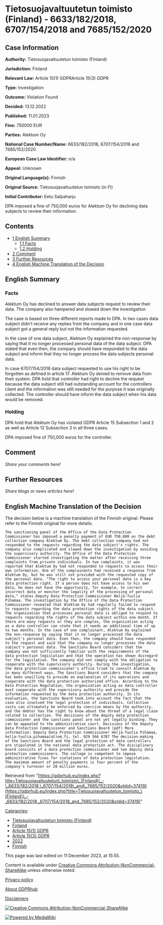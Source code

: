 # Tietosuojavaltuutetun toimisto (Finland) - 6633/182/2018, 6707/154/2018 and 7685/152/2020

## Case Information

**Authority:** Tietosuojavaltuutetun toimisto (Finland)

**Jurisdiction:** Finland

**Relevant Law:** Article 15(1) GDPRArticle 15(3) GDPR

**Type:** Investigation

**Outcome:** Violation Found

**Decided:** 13.12.2022

**Published:** 11.01.2023

**Fine:** 750000 EUR

**Parties:** Alektum Oy

**National Case Number/Name:** 6633/182/2018, 6707/154/2018 and 7685/152/2020

**European Case Law Identifier:** n/a

**Appeal:** Unknown

**Original Language(s):** Finnish

**Original Source:** Tietosuojavaltuutetun toimisto (in FI)

**Initial Contributor:** Eetu Salpaharju

DPA imposed a fine of 750,000 euros for Alektum Oy for declining data subjects to review their information.

## Contents

*   [1 English Summary](#English_Summary)
    *   [1.1 Facts](#Facts)
    *   [1.2 Holding](#Holding)
*   [2 Comment](#Comment)
*   [3 Further Resources](#Further_Resources)
*   [4 English Machine Translation of the Decision](#English_Machine_Translation_of_the_Decision)

## English Summary

### Facts

Alektum Oy has declined to answer data subjects request to review their data. The company also hampered and slowed down the investigation

The case is based on three different reports made to DPA. In two cases data subject didn't receive any replies from the company and in one case data subject got a general reply but not the information requested.

In the case of one data subject, Alektum Oy explained the non-response by saying that it no longer processed personal data of the data subject. DPA stated that even then, the company should have responded to the data subject and inform that they no longer process the data subjects personal data.

In case 6707/154/2018 data subject requested to use his right to be forgotten as defined in article 17. Alektum Oy denied to remove data from their system. DPA hold that controller had right to decline the request because the data subject still had outstanding account for the controllers client and the information was still needed for the purpose it was originally collected. The controller should have inform the data subject when his data would be removed.

### Holding

DPA hold that Alektum Oy has violated GDPR Article 15 Subsection 1 and 2 as well as Article 12 Subsection 3 in all three cases.

DPA imposed fine of 750,000 euros for the controller.

## Comment

_Share your comments here!_

## Further Resources

_Share blogs or news articles here!_

## English Machine Translation of the Decision

The decision below is a machine translation of the Finnish original. Please refer to the Finnish original for more details.

```
The sanctioning panel of the Office of the Data Protection Commissioner has imposed a penalty payment of EUR 750,000 on the debt collection company Alektum Oy. The debt collection company had not responded to the requests regarding the data subject's rights. The company also complicated and slowed down the investigation by avoiding the supervisory authority. The Office of the Data Protection Commissioner started investigating the matter after receiving three complaints from private individuals. In two complaints, it was reported that Alektum Oy had not responded to requests to access their own information. One of the complainants had received a response from Alektum Oy, but he was still not provided with the requested copy of the personal data. "The right to access your personal data is a key data protection right. If a person does not have access to his own data, he does not have the opportunity, for example, to correct incorrect data or monitor the legality of the processing of personal data," states Deputy Data Protection Commissioner Heljä-Tuulia Pihamaa. The investigation by the Office of the Data Protection Commissioner revealed that Alektum Oy had regularly failed to respond to requests regarding the data protection rights of the data subject. The organization that processes personal data is obliged to respond to requests regarding the rights of the data subject within one month. If there are many requests or they are complex, the organization acting as a data controller can state that it needs an additional time of up to two months. In the case of one complainant, Alektum Oy explained the non-response by saying that it no longer processed the data subject's personal data. Even then, the company should have responded to the request and said that the company no longer processes the data subject's personal data. The Sanctions Board considers that the company was not sufficiently familiar with the requirements of the data protection legislation and that the operation has shown disregard for the legislation. The company did not comply with the obligation to cooperate with the supervisory authority. During the investigation, the data protection commissioner's office tried to consult Alektum Oy in many different ways. The Sanctions Board considers that the company has been unwilling to provide an explanation of its operations and cooperate with the data protection authorized office. According to the Data Protection Regulation, the organization acting as data controller must cooperate with the supervisory authority and provide the information requested by the data protection authority. In its evaluation, the Sanctions Board took into account the fact that the case also involved the legal protection of individuals. Collection costs can ultimately be enforced by coercive means by the authority, and the debtor has the right to know about the threat of a legal claim related to collection. The decisions of the deputy data protection commissioner and the sanctions panel are not yet legally binding. They can be appealed to the administrative court. Decisions of the Deputy Data Protection Commissioner and Sanctions Board (pdf) More information: Deputy Data Protection Commissioner Heljä-Tuulia Pihamaa, helja-tuulia.pihamaa(at)om.fi, tel. 029 566 6787 The decision-making of the Sanctions Board and the legal protection of data controllers are stipulated in the national data protection act. The disciplinary board consists of a data protection commissioner and two deputy data protection commissioners. The college is competent to impose administrative fines for violations of data protection legislation. The maximum amount of penalty payments is four percent of the company's turnover or 20 million euros.

```

Retrieved from "[https://gdprhub.eu/index.php?title=Tietosuojavaltuutetun\_toimisto\_(Finland)\_-\_6633/182/2018,\_6707/154/2018\_and\_7685/152/2020&oldid=37419](https://gdprhub.eu/index.php?title=Tietosuojavaltuutetun_toimisto_\(Finland\)_-_6633/182/2018,_6707/154/2018_and_7685/152/2020&oldid=37419)"

[Categories](/index.php?title=Special:Categories "Special:Categories"):

*   [Tietosuojavaltuutetun toimisto (Finland)](/index.php?title=Category:Tietosuojavaltuutetun_toimisto_\(Finland\) "Category:Tietosuojavaltuutetun toimisto (Finland)")
*   [Finland](/index.php?title=Category:Finland "Category:Finland")
*   [Article 15(1) GDPR](/index.php?title=Category:Article_15\(1\)_GDPR "Category:Article 15(1) GDPR")
*   [Article 15(3) GDPR](/index.php?title=Category:Article_15\(3\)_GDPR "Category:Article 15(3) GDPR")
*   [2022](/index.php?title=Category:2022 "Category:2022")
*   [Finnish](/index.php?title=Category:Finnish "Category:Finnish")

This page was last edited on 11 December 2023, at 15:55.

Content is available under [Creative Commons Attribution-NonCommercial-ShareAlike](https://creativecommons.org/licenses/by-nc-sa/4.0/) unless otherwise noted.

[Privacy policy](/index.php?title=GDPRhub:Privacy_policy)

[About GDPRhub](/index.php?title=GDPRhub:About)

[Disclaimers](/index.php?title=GDPRhub:General_disclaimer)

[![Creative Commons Attribution-NonCommercial-ShareAlike](/resources/assets/licenses/cc-by-nc-sa.png)](https://creativecommons.org/licenses/by-nc-sa/4.0/)

[![Powered by MediaWiki](/resources/assets/poweredby_mediawiki_88x31.png)](https://www.mediawiki.org/)